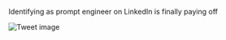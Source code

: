 Identifying as prompt engineer on LinkedIn is finally paying off


![Tweet image](/assets/crosspoast/GDCmidAbkAA3CqA.jpg)

